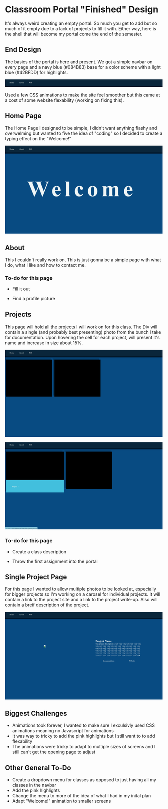 # Classroom Portal "Finished" Design

It's always weird creating an empty portal.  So much you get to add but so much of it empty due to a lack of projects to fill it with.  Either way, here is the shell that will become my portal come the end of the semester. 

## End Design

The basics of the portal is here and present.  We got a simple navbar on every page and a navy blue (#084B83) base for a color scheme with a light blue (#42BFDD) for highlights. 

![NavBar](./Milestone2ClassPortal/NavBar.jpg)

Used a few CSS animations to make the site feel smoother but this came at a cost of some website flexability (working on fixing this). 


## Home Page

The Home Page I designed to be simple, I didn't want anything flashy and overwelming but wanted to five the idea of "coding" so I decided to create a typing effect on the "Welcome!"  

![HomePage](./Milestone2ClassPortal/homePage.jpg)

## About

This I couldn't really work on,  This is just gonna be a simple page with what I do, what I like and how to contact me.

### To-do for this page

* Fill it out

* Find a profile picture

## Projects

This page will hold all the projects I will work on for this class.  The Div will contain a single (and probably best presenting) photo from the bunch I take for documentation.  Upon hovering the cell for each project, will present it's name and increase in size about 15%. 

![projectPage](./Milestone2ClassPortal/ProjectBlank.jpg)

![projectHovered](./Milestone2ClassPortal/ProjectEmptyHovered.jpg)


### To-do for this page

* Create a class description

* Throw the first assignment into the portal


## Single Project Page

For this page I wanted to allow multiple photos to be looked at, especially for bigger projects so I'm working on a carosel for individual projects.  It will contain a link to the project site and a link to the project write-up.  Also will contain a breif description of the project.

![singleProjectPage](./Milestone2ClassPortal/ProjectPageEmpty.jpg)


## Biggest Challenges

* Animations took forever, I wanted to make sure I exculsivly used CSS animations meaning no Javascript for animations
* It was way to tricky to add the pink highlights but I still want to to add flexability
* The animations were tricky to adapt to multiple sizes of screens and I still can't get the opening page to adjust

## Other General To-Do

* Create a dropdown menu for classes as opposed to just having all my classes in the navbar
* Add the pink highlights
* Change the menu to more of the idea of what I had in my inital plan
* Adapt "Welcome!" animation to smaller screens